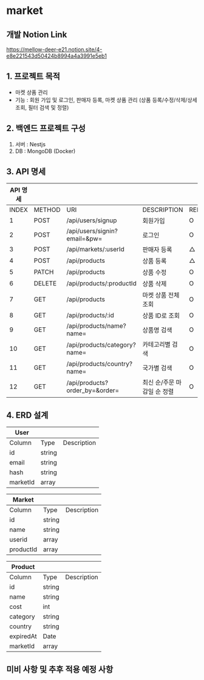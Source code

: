 # market

## 개발 Notion Link
https://mellow-deer-e21.notion.site/4-e8e221543d50424b8994a4a3991e5eb1

## 1. 프로젝트 목적
- 마켓 상품 관리
- 기능 : 회원 가입 및 로그인, 판매자 등록, 마켓 상품 관리 (상품 등록/수정/삭제/상세조회, 필터 검색 및 정렬)

## 2. 백엔드 프로젝트 구성
1) 서버 : Nestjs
2) DB : MongoDB (Docker)

## 3. API 명세
| API 명세 |  |  |  |  |
| --- | --- | --- | --- | --- |
| INDEX | METHOD | URI | DESCRIPTION | REMARK |
| 1 | POST | /api/users/signup | 회원가입 | O |
| 2 | POST | /api/users/signin?email=&pw= | 로그인 | O |
| 3 | POST | /api/markets/:userId | 판매자 등록 | △ |
| 4 | POST | /api/products | 상품 등록 | △ |
| 5 | PATCH | /api/products | 상품 수정 | O |
| 6 | DELETE | /api/products/:productId | 상품 삭제 | O |
| 7 | GET | /api/products | 마켓 상품 전체 조회 | O |
| 8 | GET | /api/products/:id | 상품 ID로 조회 | O |
| 9 | GET | /api/products/name?name= | 상품명 검색 | O |
| 10 | GET | /api/products/category?name= | 카테고리별 검색 | O |
| 11 | GET | /api/products/country?name= | 국가별 검색 | O |
| 12 | GET | /api/products?order_by=&order= | 최신 순/주문 마감일 순 정렬 | O |

## 4. ERD 설계
| User |  |  |
| --- | --- | --- |
| Column | Type | Description |
| id | string |  |
| email | string |  |
| hash | string |  |
| marketId | array |  |

| Market |  |  |
| --- | --- | --- |
| Column | Type | Description |
| id | string |  |
| name | string |  |
| userid | array |  |
| productId | array |  |

| Product |  |  |
| --- | --- | --- |
| Column | Type | Description |
| id | string |  |
| name | string |  |
| cost | int |  |
| category | string |  |
| country | string |  |
| expiredAt | Date |  |
| marketId | array |  |

## 미비 사항 및 추후 적용 예정 사항

